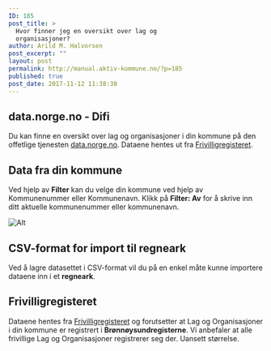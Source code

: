 ```yaml
---
ID: 185
post_title: >
  Hvor finner jeg en oversikt over lag og
  organisasjoner?
author: Arild M. Halvorsen
post_excerpt: ""
layout: post
permalink: http://manual.aktiv-kommune.no/?p=185
published: true
post_date: 2017-11-12 11:38:30
---
```

## data.norge.no - Difi
Du kan finne en oversikt over lag og organisasjoner i din kommune på den offetlige tjenesten [data.norge.no](http://data.norge.no/). Dataene hentes ut fra [Frivilligregisteret](http://hotell.difi.no/?dataset=brreg/frivillighetsregisteret).

## Data fra din kommune
Ved hjelp av **Filter** kan du velge din kommune ved hjelp av Kommunenummer eller Kommunenavn. Klikk på **Filter: Av** for å skrive inn ditt  aktuelle kommunenummer eller kommunenavn.

![Alt](http://manual.aktiv-kommune.no/wp-content/uploads/2017/11/frivilligregisteret_filter-e1510483041340.jpg "slack")

## CSV-format for import til regneark
Ved å lagre datasettet i CSV-format vil du på en enkel måte kunne importere dataene inn i et **regneark**.

## Frivilligregisteret
Dataene hentes fra [Frivilligregisteret](https://www.brreg.no/lag-og-foreninger/registrering-i-frivillighetsregisteret/) og forutsetter at Lag og Organisasjoner i din kommune er registrert i **Brønnøysundregisterne**. Vi anbefaler at alle frivillige Lag og Organisasjoner registrerer seg der. Uansett størrelse.